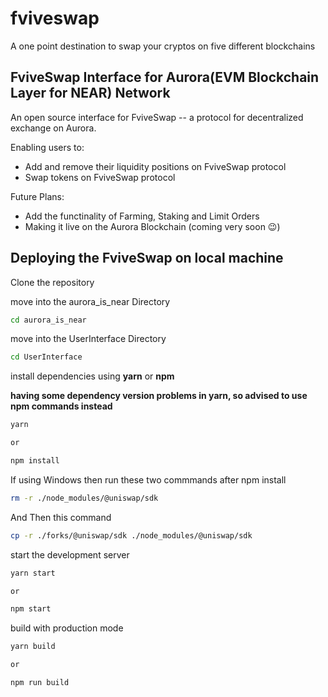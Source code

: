 # fviveswap
A one point destination to swap your cryptos on five different blockchains

## FviveSwap Interface for Aurora(EVM Blockchain Layer for NEAR) Network

An open source interface for FviveSwap -- a protocol for decentralized exchange on Aurora.

Enabling users to:

- Add and remove their liquidity positions on FviveSwap protocol
- Swap tokens on FviveSwap protocol

Future Plans:

- Add the functinality of Farming, Staking and Limit Orders
- Making it live on the Aurora Blockchain (coming very soon 😉)

## Deploying the FviveSwap on local machine

Clone the repository

move into the aurora_is_near Directory

```sh
cd aurora_is_near
```

move into the UserInterface Directory

```sh
cd UserInterface
```

install dependencies using **yarn** or **npm**

**having some dependency version problems in yarn, so advised to use npm commands instead**

```sh
yarn

or

npm install
```
If using Windows then run these two commmands after npm install

```sh
rm -r ./node_modules/@uniswap/sdk
```
And Then this command

```sh
cp -r ./forks/@uniswap/sdk ./node_modules/@uniswap/sdk
```

start the development server
```sh
yarn start

or

npm start
```

build with production mode
```sh
yarn build

or

npm run build
```